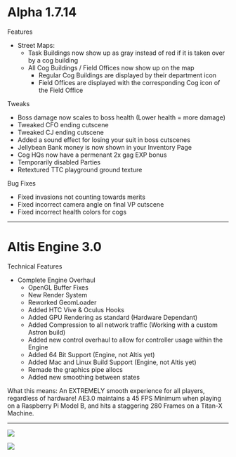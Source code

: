 Alpha 1.7.14
=======
Features
- Street Maps:
    - Task Buildings now show up as gray instead of red if it is taken over by a cog building
    - All Cog Buildings / Field Offices now show up on the map
      - Regular Cog Buildings are displayed by their department icon
      - Field Offices are displayed with the corresponding Cog icon of the Field Office

Tweaks
- Boss damage now scales to boss health (Lower health = more damage)
- Tweaked CFO ending cutscene
- Tweaked CJ ending cutscene
- Added a sound effect for losing your suit in boss cutscenes
- Jellybean Bank money is now shown in your Inventory Page
- Cog HQs now have a permenant 2x gag EXP bonus
- Temporarily disabled Parties
- Retextured TTC playground ground texture

Bug Fixes
- Fixed invasions not counting towards merits
- Fixed incorrect camera angle on final VP cutscene
- Fixed incorrect health colors for cogs

----

Altis Engine 3.0
=======
Technical Features
- Complete Engine Overhaul
    - OpenGL Buffer Fixes
    - New Render System
    - Reworked GeomLoader
    - Added HTC Vive & Oculus Hooks 
    - Added GPU Rendering as standard (Hardware Dependant)
    - Added Compression to all network traffic (Working with a custom Astron build)
    - Added new control overhaul to allow for controller usage within the Engine
    - Added 64 Bit Support (Engine, not Altis yet)
    - Added Mac and Linux Build Support (Engine, not Altis yet)
    - Remade the graphics pipe allocs
    - Added new smoothing between states

What this means:
An EXTREMELY smooth experience for all players, regardless of hardware!
AE3.0 maintains a 45 FPS Minimum when playing on a Raspberry Pi Model B, and hits a staggering 280 Frames on a Titan-X Machine.

----

![](https://i.imgur.com/zL2FBY7.png)

![](https://i.imgur.com/zlER16s.png)

